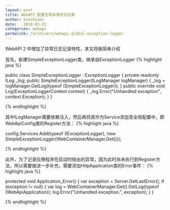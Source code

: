 ```yaml
---
layout: post
title: WebAPI 配置全局异常日志记录
author: kinshines
date:   2018-03-22
categories: webapi
permalink: /archivers/webapi-global-exception-logger
---
```


<p class="lead">WebAPI 2 中增加了异常日志记录特性，本文将做简单介绍</p>

首先，新建SimpleExceptionLogger类，继承自ExceptionLogger
{% highlight java %}

public class SimpleExceptionLogger : ExceptionLogger
{
private readonly ILog _log;
public SimpleExceptionLogger(ILogManager logManager)
{
_log = logManager.GetLog(typeof (SimpleExceptionLogger));
}
public override void Log(ExceptionLoggerContext context)
{
_log.Error("Unhandled exception", context.Exception);
}
}

{% endhighlight %}

其中ILogManager需要依赖注入，然后再将其作为Service添加至全局配置中，即WebApiConfig类的Register方法：
{% highlight java %}

config.Services.Add(typeof (IExceptionLogger),
new SimpleExceptionLogger(WebContainerManager.Get<ILogManager>()));

{% endhighlight %}

此外，为了记录应用程序在启动时抛出的异常，因为此时尚未执行到Register方法，所以需要做进一步补充，需要添加HttpApplication类的Error事件：
{% highlight java %}

protected void Application_Error()
{
var exception = Server.GetLastError();
if (exception != null)
{
var log = WebContainerManager.Get<ILogManager>().GetLog(typeof (WebApiApplication));
log.Error("Unhandled exception.", exception);
}
}

{% endhighlight %}

